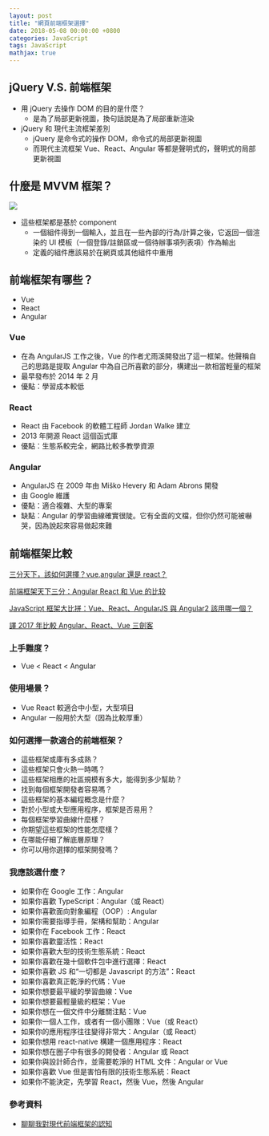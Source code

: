 ```yaml
---
layout: post
title: "網頁前端框架選擇"
date: 2018-05-08 00:00:00 +0800
categories: JavaScript
tags: JavaScript
mathjax: true
---
```


## jQuery V.S. 前端框架

- 用 jQuery 去操作 DOM 的目的是什麼？
  - 是為了局部更新視圖，換句話說是為了局部重新渲染
- jQuery 和 現代主流框架差別
  - jQuery 是命令式的操作 DOM，命令式的局部更新視圖
  - 而現代主流框架 Vue、React、Angular 等都是聲明式的，聲明式的局部更新視圖

## 什麼是 MVVM 框架？

![](https://i.imgur.com/gLcPXkl.png)

- 這些框架都是基於 component
  - 一個組件得到一個輸入，並且在一些內部的行為/計算之後，它返回一個渲染的 UI 模板（一個登錄/註銷區或一個待辦事項列表項）作為輸出
  - 定義的組件應該易於在網頁或其他組件中重用

## 前端框架有哪些？

- Vue
- React
- Angular

### Vue

- 在為 AngularJS 工作之後，Vue 的作者尤雨溪開發出了這一框架。他聲稱自己的思路是提取 Angular 中為自己所喜歡的部分，構建出一款相當輕量的框架
- 最早發布於 2014 年 2 月
- 優點：學習成本較低

### React

- React 由 Facebook 的軟體工程師 Jordan Walke 建立
- 2013 年開源 React 這個函式庫
- 優點：生態系較完全，網路比較多教學資源

### Angular

- AngularJS 在 2009 年由 Miško Hevery 和 Adam Abrons 開發
- 由 Google 維護
- 優點：適合複雜、大型的專案
- 缺點：Angular 的學習曲線確實很陡。它有全面的文檔，但你仍然可能被嚇哭，因為說起來容易做起來難

## 前端框架比較

[三分天下，該如何選擇？vue,angular 還是 react？](https://kknews.cc/zh-tw/tech/z664xrg.html)

[前端框架天下三分：Angular React 和 Vue 的比较](https://www.jianshu.com/p/b2b8161c9565)

[JavaScript 框架大比拼：Vue、React、AngularJS 與 Angular2 該用哪一個？](https://buzzorange.com/techorange/2017/07/31/all-about-javascript-framework/)

[譯 2017 年比較 Angular、React、Vue 三劍客](https://juejin.im/post/5a0d5df1f265da43062a542f)

### 上手難度？

- Vue < React < Angular

### 使用場景？

- Vue React 較適合中小型，大型項目
- Angular 一般用於大型（因為比較厚重）

### 如何選擇一款適合的前端框架？

- 這些框架或庫有多成熟？
- 這些框架只會火熱一時嗎？
- 這些框架相應的社區規模有多大，能得到多少幫助？
- 找到每個框架開發者容易嗎？
- 這些框架的基本編程概念是什麼？
- 對於小型或大型應用程序，框架是否易用？
- 每個框架學習曲線什麼樣？
- 你期望這些框架的性能怎麼樣？
- 在哪能仔細了解底層原理？
- 你可以用你選擇的框架開發嗎？

### 我應該選什麼？

- 如果你在 Google 工作：Angular
- 如果你喜歡 TypeScript：Angular（或 React）
- 如果你喜歡面向對象編程（OOP）: Angular
- 如果你需要指導手冊，架構和幫助：Angular
- 如果你在 Facebook 工作：React
- 如果你喜歡靈活性：React
- 如果你喜歡大型的技術生態系統：React
- 如果你喜歡在幾十個軟件包中進行選擇：React
- 如果你喜歡 JS 和“一切都是 Javascript 的方法”：React
- 如果你喜歡真正乾淨的代碼：Vue
- 如果你想要最平緩的學習曲線：Vue
- 如果你想要最輕量級的框架：Vue
- 如果你想在一個文件中分離關注點：Vue
- 如果你一個人工作，或者有一個小團隊：Vue（或 React）
- 如果你的應用程序往往變得非常大：Angular（或 React）
- 如果你想用 react-native 構建一個應用程序：React
- 如果你想在圈子中有很多的開發者：Angular 或 React
- 如果你與設計師合作，並需要乾淨的 HTML 文件：Angular or Vue
- 如果你喜歡 Vue 但是害怕有限的技術生態系統：React
- 如果你不能決定，先學習 React，然後 Vue，然後 Angular

### 參考資料

- [聊聊我對現代前端框架的認知](https://blog.csdn.net/helloxiaoliang/article/details/79226288)
